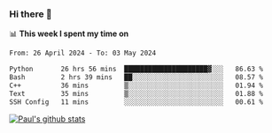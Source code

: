 ### Hi there 👋

📊 **This week I spent my time on**
<!--START_SECTION:waka-->

```txt
From: 26 April 2024 - To: 03 May 2024

Python       26 hrs 56 mins  █████████████████████▓░░░   86.63 %
Bash         2 hrs 39 mins   ██░░░░░░░░░░░░░░░░░░░░░░░   08.57 %
C++          36 mins         ▒░░░░░░░░░░░░░░░░░░░░░░░░   01.94 %
Text         35 mins         ▒░░░░░░░░░░░░░░░░░░░░░░░░   01.88 %
SSH Config   11 mins         ░░░░░░░░░░░░░░░░░░░░░░░░░   00.61 %
```

<!--END_SECTION:waka-->


[![Paul's github stats](https://github-readme-stats.vercel.app/api?username=mickeyouyou&theme=dracula&show_icons=true)](https://github.com/anuraghazra/github-readme-stats)
